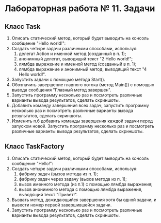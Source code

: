 # Лабораторная работа № 11. Задачи

## Класс Task

1. Описать статический метод, который будет выводить на консоль сообщение "Hello world!":
2. Создать четыре задачи различными способами, используя:
    1) делегат Action и именной метод (созданный в п. 1); 
    2) анонимный делегат, выводящий текст "2 Hello world!";
    3) лямбда выражение и именной метод (созданный в п. 1); 
    4) лямбда выражение и анонимный метод, выводящий текст "4 Hello world!".
3. Запустить задачи с помощью метода Start().
4. Обозначить завершение главного потока (метод Main()) с помощью вывода сообщения "Главный метод завершен".
5. Запустить программу несколько раз и посмотреть различные варианты вывода результатов, сделать скриншоты. 
6. Добавить команду завершения всех задач, запустить программу несколько раз и посмотреть различные варианты вывода результатов, сделать скриншоты.
7. Изменить п.б добавить команды завершения каждой задачи перед запуском новой. Запустить программу несколько раз и посмотреть различные варианты вывода результатов, сделать скриншоты.
## Класс TaskFactory
1. Описать статический метод, который будет выводить на консоль сообщение "Hello!":
2. Создать четыре задачи различными способами, используя:
    1) фабрику задач (вызов метода из п. 1); 
    2) фабрику задач через задачу (вызов метода из п. 1);
    3) вызов именного метода (из п.1) с помощью лямбда выражения;
    4) вызов анонимного метода с помощью лямбда выражения, выводящий текст "Привет!".
3. Вызвать метод, дожидающийся завершения хотя бы одной задачи, и вывести номер первой завершившейся задачи. 
4. Запустить программу несколько раз и посмотреть различные варианты вывода результатов, сделать скриншоты.
